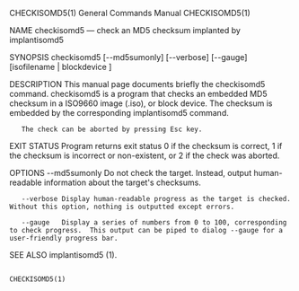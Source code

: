 CHECKISOMD5(1)                                                                             General Commands Manual                                                                             CHECKISOMD5(1)



NAME
       checkisomd5 — check an MD5 checksum implanted by implantisomd5

SYNOPSIS
       checkisomd5 [--md5sumonly]  [--verbose]  [--gauge]  [isofilename  | blockdevice ]

DESCRIPTION
       This  manual  page  documents briefly the checkisomd5 command.  checkisomd5 is a program that checks an embedded MD5 checksum in a ISO9660 image (.iso), or block device.  The checksum is embedded by
       the corresponding implantisomd5 command.

       The check can be aborted by pressing Esc key.

EXIT STATUS
       Program returns exit status 0 if the checksum is correct, 1 if the checksum is incorrect or non-existent, or 2 if the check was aborted.

OPTIONS
       --md5sumonly
                 Do not check the target.  Instead, output human-readable information about the target's checksums.

       --verbose Display human-readable progress as the target is checked.  Without this option, nothing is outputted except errors.

       --gauge   Display a series of numbers from 0 to 100, corresponding to check progress.  This output can be piped to dialog --gauge for a user-friendly progress bar.

SEE ALSO
       implantisomd5 (1).



                                                                                                                                                                                               CHECKISOMD5(1)
